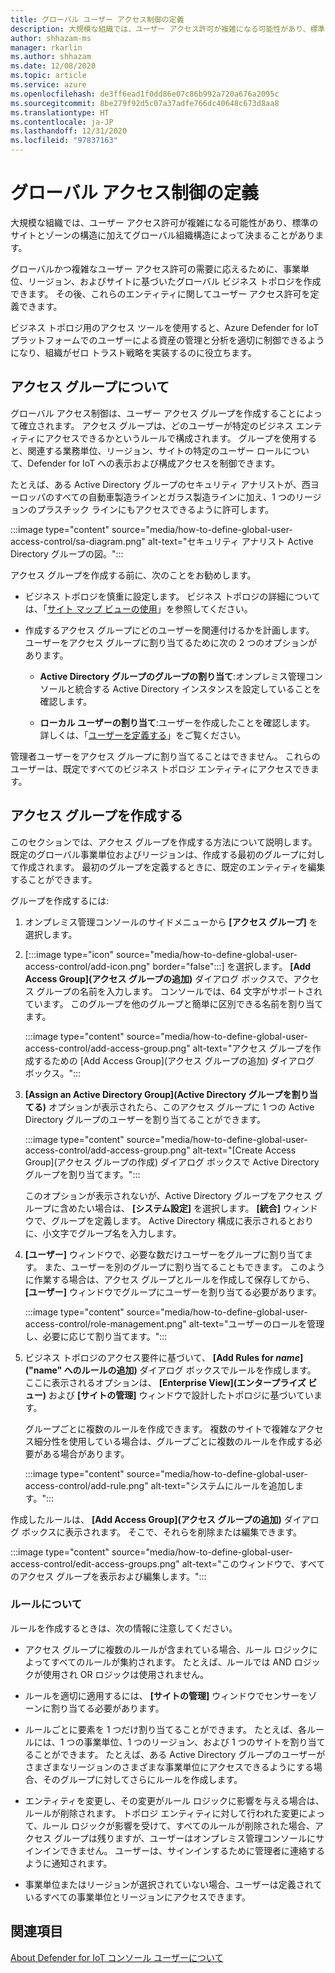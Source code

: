 ```yaml
---
title: グローバル ユーザー アクセス制御の定義
description: 大規模な組織では、ユーザー アクセス許可が複雑になる可能性があり、標準のサイトとゾーンの構造に加えてグローバル組織構造によって決まることがあります。
author: shhazam-ms
manager: rkarlin
ms.author: shhazam
ms.date: 12/08/2020
ms.topic: article
ms.service: azure
ms.openlocfilehash: de3ff6ead1f0dd86e07c86b992a720a676a2095c
ms.sourcegitcommit: 8be279f92d5c07a37adfe766dc40648c673d8aa8
ms.translationtype: HT
ms.contentlocale: ja-JP
ms.lasthandoff: 12/31/2020
ms.locfileid: "97837163"
---
```

# <a name="define-global-access-control"></a>グローバル アクセス制御の定義

大規模な組織では、ユーザー アクセス許可が複雑になる可能性があり、標準のサイトとゾーンの構造に加えてグローバル組織構造によって決まることがあります。

グローバルかつ複雑なユーザー アクセス許可の需要に応えるために、事業単位、リージョン、およびサイトに基づいたグローバル ビジネス トポロジを作成できます。 その後、これらのエンティティに関してユーザー アクセス許可を定義できます。

ビジネス トポロジ用のアクセス ツールを使用すると、Azure Defender for IoT プラットフォームでのユーザーによる資産の管理と分析を適切に制御できるようになり、組織がゼロ トラスト戦略を実装するのに役立ちます。

## <a name="about-access-groups"></a>アクセス グループについて

グローバル アクセス制御は、ユーザー アクセス グループを作成することによって確立されます。 アクセス グループは、どのユーザーが特定のビジネス エンティティにアクセスできるかというルールで構成されます。 グループを使用すると、関連する業務単位、リージョン、サイトの特定のユーザー ロールについて、Defender for IoT への表示および構成アクセスを制御できます。

たとえば、ある Active Directory グループのセキュリティ アナリストが、西ヨーロッパのすべての自動車製造ラインとガラス製造ラインに加え、1 つのリージョンのプラスチック ラインにもアクセスできるように許可します。

:::image type="content" source="media/how-to-define-global-user-access-control/sa-diagram.png" alt-text="セキュリティ アナリスト Active Directory グループの図。":::

アクセス グループを作成する前に、次のことをお勧めします。

- ビジネス トポロジを慎重に設定します。 ビジネス トポロジの詳細については、「[サイト マップ ビューの使用](how-to-gain-insight-into-global-regional-and-local-threats.md#work-with-site-map-views)」を参照してください。

- 作成するアクセス グループにどのユーザーを関連付けるかを計画します。 ユーザーをアクセス グループに割り当てるために次の 2 つのオプションがあります。

  - **Active Directory グループのグループの割り当て**:オンプレミス管理コンソールと統合する Active Directory インスタンスを設定していることを確認します。
  
  - **ローカル ユーザーの割り当て**:ユーザーを作成したことを確認します。 詳しくは、「[ユーザーを定義する](how-to-create-and-manage-users.md#define-users)」をご覧ください。

管理者ユーザーをアクセス グループに割り当てることはできません。 これらのユーザーは、既定ですべてのビジネス トポロジ エンティティにアクセスできます。

## <a name="create-access-groups"></a>アクセス グループを作成する

このセクションでは、アクセス グループを作成する方法について説明します。 既定のグローバル事業単位およびリージョンは、作成する最初のグループに対して作成されます。 最初のグループを定義するときに、既定のエンティティを編集することができます。

グループを作成するには:

1. オンプレミス管理コンソールのサイドメニューから **[アクセス グループ]** を選択します。

2. [:::image type="icon" source="media/how-to-define-global-user-access-control/add-icon.png" border="false":::] を選択します。 **[Add Access Group]\(アクセス グループの追加\)** ダイアログ ボックスで、アクセス グループの名前を入力します。 コンソールでは、64 文字がサポートされています。 このグループを他のグループと簡単に区別できる名前を割り当てます。

   :::image type="content" source="media/how-to-define-global-user-access-control/add-access-group.png" alt-text="アクセス グループを作成するための [Add Access Group]\(アクセス グループの追加\) ダイアログ ボックス。":::

3. **[Assign an Active Directory Group]\(Active Directory グループを割り当てる\)** オプションが表示されたら、このアクセス グループに 1 つの Active Directory グループのユーザーを割り当てることができます。

   :::image type="content" source="media/how-to-define-global-user-access-control/add-access-group.png" alt-text="[Create Access Group]\(アクセス グループの作成\) ダイアログ ボックスで Active Directory グループを割り当てます。":::

   このオプションが表示されないが、Active Directory グループをアクセス グループに含めたい場合は、 **[システム設定]** を選択します。 **[統合]** ウィンドウで、グループを定義します。 Active Directory 構成に表示されるとおりに、小文字でグループ名を入力します。

5. **[ユーザー]** ウィンドウで、必要な数だけユーザーをグループに割り当てます。 また、ユーザーを別のグループに割り当てることもできます。 このように作業する場合は、アクセス グループとルールを作成して保存してから、 **[ユーザー]** ウィンドウでグループにユーザーを割り当てる必要があります。

   :::image type="content" source="media/how-to-define-global-user-access-control/role-management.png" alt-text="ユーザーのロールを管理し、必要に応じて割り当てます。":::

6. ビジネス トポロジのアクセス要件に基づいて、 **[Add Rules for *name*]\("name" へのルールの追加\)** ダイアログ ボックスでルールを作成します。 ここに表示されるオプションは、 **[Enterprise View]\(エンタープライズ ビュー\)** および **[サイトの管理]** ウィンドウで設計したトポロジに基づいています。 

   グループごとに複数のルールを作成できます。 複数のサイトで複雑なアクセス細分性を使用している場合は、グループごとに複数のルールを作成する必要がある場合があります。 

   :::image type="content" source="media/how-to-define-global-user-access-control/add-rule.png" alt-text="システムにルールを追加します。":::

作成したルールは、 **[Add Access Group]\(アクセス グループの追加\)** ダイアログ ボックスに表示されます。 そこで、それらを削除または編集できます。

:::image type="content" source="media/how-to-define-global-user-access-control/edit-access-groups.png" alt-text="このウィンドウで、すべてのアクセス グループを表示および編集します。":::

### <a name="about-rules"></a>ルールについて

ルールを作成するときは、次の情報に注意してください。

- アクセス グループに複数のルールが含まれている場合、ルール ロジックによってすべてのルールが集約されます。 たとえば、ルールでは AND ロジックが使用され OR ロジックは使用されません。

- ルールを適切に適用するには、 **[サイトの管理]** ウィンドウでセンサーをゾーンに割り当てる必要があります。

- ルールごとに要素を 1 つだけ割り当てることができます。 たとえば、各ルールには、1 つの事業単位、1 つのリージョン、および 1 つのサイトを割り当てることができます。 たとえば、ある Active Directory グループのユーザーがさまざまなリージョンのさまざまな事業単位にアクセスできるようにする場合、そのグループに対してさらにルールを作成します。

- エンティティを変更し、その変更がルール ロジックに影響を与える場合は、ルールが削除されます。 トポロジ エンティティに対して行われた変更によって、ルール ロジックが影響を受けて、すべてのルールが削除された場合、アクセス グループは残りますが、ユーザーはオンプレミス管理コンソールにサインインできません。 ユーザーは、サインインするために管理者に連絡するように通知されます。

- 事業単位またはリージョンが選択されていない場合、ユーザーは定義されているすべての事業単位とリージョンにアクセスできます。

## <a name="see-also"></a>関連項目

[About Defender for IoT コンソール ユーザーについて](how-to-create-and-manage-users.md)

